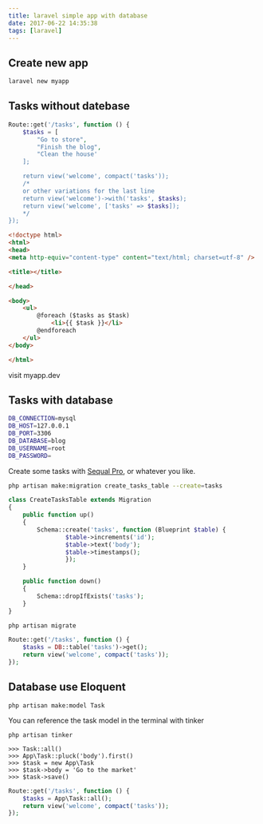 ```yaml
---
title: laravel simple app with database
date: 2017-06-22 14:35:38
tags: [laravel]
---
```


<!-- toc -->

## Create new app

```bash
laravel new myapp
```

## Tasks without datebase

```php web.php
Route::get('/tasks', function () {
    $tasks = [
        "Go to store",
        "Finish the blog",
        "Clean the house'
    ];

    return view('welcome', compact('tasks'));
    /*
    or other variations for the last line
    return view('welcome')->with('tasks', $tasks);
    return view('welcome', ['tasks' => $tasks]);
    */
});
```

```html welcome.blade.php
<!doctype html>
<html>
<head>
<meta http-equiv="content-type" content="text/html; charset=utf-8" />

<title></title>

</head>

<body>
    <ul>
        @foreach ($tasks as $task)
            <li>{{ $task }}</li>
        @endforeach
    </ul>
</body>

</html>
```

visit myapp.dev


## Tasks with database

```bash .env
DB_CONNECTION=mysql
DB_HOST=127.0.0.1
DB_PORT=3306
DB_DATABASE=blog
DB_USERNAME=root
DB_PASSWORD=
```
Create some tasks with [Sequal Pro](https://www.sequelpro.com), or whatever you like.

```sh
php artisan make:migration create_tasks_table --create=tasks
```

```php database/migrations/2017_06_21_140553_create_tasks_table.php
class CreateTasksTable extends Migration
{
    public function up()
    {
        Schema::create('tasks', function (Blueprint $table) {
                $table->increments('id');
                $table->text('body');
                $table->timestamps();
                });
    }

    public function down()
    {
        Schema::dropIfExists('tasks');
    }
}
```

```sh
php artisan migrate
```

```php 
Route::get('/tasks', function () {
    $tasks = DB::table('tasks')->get();
    return view('welcome', compact('tasks'));
});
```

## Database use Eloquent


    php artisan make:model Task


You can reference the task model in the terminal with tinker

```shell
php artisan tinker
```

    >>> Task::all()
    >>> App\Task::pluck('body').first()
    >>> $task = new App\Task
    >>> $task->body = 'Go to the market'
    >>> $task->save()

```php web.php
Route::get('/tasks', function () {
    $tasks = App\Task::all();
    return view('welcome', compact('tasks'));
});
```







